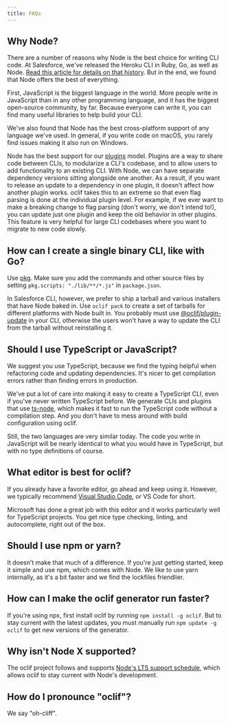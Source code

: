 ```yaml
---
title: FAQs
---
```


## Why Node?

There are a number of reasons why Node is the best choice for writing CLI code. At Salesforce, we've released the Heroku CLI in Ruby, Go, as well as Node. [Read this article for details on that history](https://blog.heroku.com/evolution-of-heroku-cli-2008-2017). But in the end, we found that Node offers the best of everything.

First, JavaScript is the biggest language in the world. More people write in JavaScript than in any other programming language, and it has the biggest open-source community, by far. Because everyone can write it, you can find many useful libraries to help build your CLI.

We've also found that Node has the best cross-platform support of any language we've used. In general, if you write code on macOS, you rarely find issues making it also run on Windows.

Node has the best support for our [plugins](plugins.md) model. Plugins are a way to share code between CLIs, to modularize a CLI's codebase, and to allow users to add functionality to an existing CLI. With Node, we can have separate dependency versions sitting alongside one another. As a result, if you want to release an update to a dependency in one plugin, it doesn't affect how another plugin works. oclif takes this to an extreme so that even flag parsing is done at the individual plugin level. For example, if we ever want to make a breaking change to flag parsing (don't worry, we don't intend to!), you can update just one plugin and keep the old behavior in other plugins. This feature is very helpful for large CLI codebases where you want to migrate to new code slowly.

## How can I create a single binary CLI, like with Go? 

Use [pkg](https://github.com/zeit/pkg). Make sure you add the commands and other source files by setting `pkg.scripts: "./lib/**/*.js"` in `package.json`.

In Salesforce CLI, however, we prefer to ship a tarball and various installers that have Node baked in. Use `oclif pack` to create a set of tarballs for different platforms with Node built in. You probably must use [@oclif/plugin-update](https://github.com/oclif/plugin-update) in your CLI, otherwise the users won't have a way to update the CLI from the tarball without reinstalling it.

## Should I use TypeScript or JavaScript?

We suggest you use TypeScript, because we find the typing helpful when refactoring code and updating dependencies. It's nicer to get compilation errors rather than finding errors in production.

We've put a lot of care into making it easy to create a TypeScript CLI, even if you've never written TypeScript before. We generate CLIs and plugins that use [ts-node](https://github.com/TypeStrong/ts-node), which makes it fast to run the TypeScript code without a compilation step. And you don't have to mess around with build configuration using oclif.

Still, the two languages are very similar today. The code you write in JavaScript will be nearly identical to what you would have in TypeScript, but with no type definitions of course. 

## What editor is best for oclif?

If you already have a favorite editor, go ahead and keep using it. However, we typically recommend [Visual Studio Code](https://code.visualstudio.com), or VS Code for short.

Microsoft has done a great job with this editor and it works particularly well for TypeScript projects. You get nice type checking, linting, and autocomplete, right out of the box.

## Should I use npm or yarn?

It doesn't make that much of a difference. If you're just getting started, keep it simple and use npm, which comes with Node. We like to use yarn internally, as it's a bit faster and we find the lockfiles friendlier.

## How can I make the oclif generator run faster?

If you're using npx, first install oclif by running `npm install -g oclif`. But to stay current with the latest updates, you must manually run `npm update -g oclif` to get new versions of the generator.

## Why isn't Node X supported?

The oclif project follows and supports [Node's LTS support schedule](https://nodejs.org/en/about/releases/), which allows oclif to stay current with Node's development.

## How do I pronounce "oclif"?

We say "oh-cliff".
